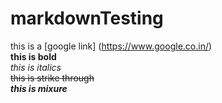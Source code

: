 # markdownTesting

this is a [google link] (https://www.google.co.in/) <br>
**this is bold** <br>
 *this is italics* <br>
 ~~this is strike through~~ <br>
 ***this is mixure***
